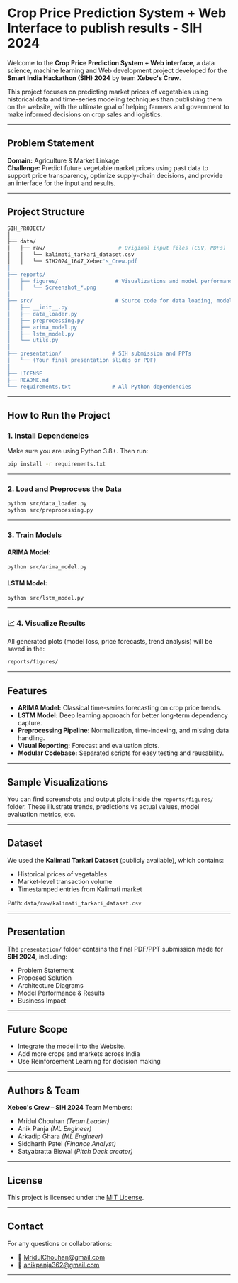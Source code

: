 
#  Crop Price Prediction System + Web Interface to publish results - SIH 2024

Welcome to the **Crop Price Prediction System + Web interface**, a data science, machine learning and Web development project developed for the **Smart India Hackathon (SIH) 2024** by team **Xebec's Crew**.

This project focuses on predicting market prices of vegetables using historical data and time-series modeling techniques than publishing them on the website, with the ultimate goal of helping farmers and government to make informed decisions on crop sales and logistics.

---

## Problem Statement

**Domain:** Agriculture & Market Linkage  
**Challenge:** Predict future vegetable market prices using past data to support price transparency, optimize supply-chain decisions, and provide an interface for the input and results.

---

## Project Structure

```bash
SIH_PROJECT/
│
├── data/
│   ├── raw/                       # Original input files (CSV, PDFs)
│   │   └── kalimati_tarkari_dataset.csv
│   │   └── SIH2024_1647_Xebec's_Crew.pdf
│
├── reports/
│   ├── figures/                  # Visualizations and model performance plots
│   │   └── Screenshot_*.png
│
├── src/                          # Source code for data loading, modeling, utils
│   ├── __init__.py
│   ├── data_loader.py
│   ├── preprocessing.py
│   ├── arima_model.py
│   ├── lstm_model.py
│   └── utils.py
│
├── presentation/                # SIH submission and PPTs
│   └── (Your final presentation slides or PDF)
│
├── LICENSE
├── README.md
└── requirements.txt             # All Python dependencies
````

---

##  How to Run the Project

### 1. Install Dependencies

Make sure you are using Python 3.8+. Then run:

```bash
pip install -r requirements.txt
```

---

### 2. Load and Preprocess the Data

```bash
python src/data_loader.py
python src/preprocessing.py
```

---

### 3. Train Models

#### ARIMA Model:

```bash
python src/arima_model.py
```

#### LSTM Model:

```bash
python src/lstm_model.py
```

---

### 📈 4. Visualize Results

All generated plots (model loss, price forecasts, trend analysis) will be saved in the:

```bash
reports/figures/
```

---

## Features

*    **ARIMA Model:** Classical time-series forecasting on crop price trends.
*    **LSTM Model:** Deep learning approach for better long-term dependency capture.
*    **Preprocessing Pipeline:** Normalization, time-indexing, and missing data handling.
*    **Visual Reporting:** Forecast and evaluation plots.
*    **Modular Codebase:** Separated scripts for easy testing and reusability.

---

## Sample Visualizations

You can find screenshots and output plots inside the `reports/figures/` folder. These illustrate trends, predictions vs actual values, model evaluation metrics, etc.

---

## Dataset

We used the **Kalimati Tarkari Dataset** (publicly available), which contains:

* Historical prices of vegetables
* Market-level transaction volume
* Timestamped entries from Kalimati market

Path:
`data/raw/kalimati_tarkari_dataset.csv`

---

## Presentation

The `presentation/` folder contains the final PDF/PPT submission made for **SIH 2024**, including:

* Problem Statement
* Proposed Solution
* Architecture Diagrams
* Model Performance & Results
* Business Impact

---

## Future Scope

* Integrate the model into the Website.
* Add more crops and markets across India
* Use Reinforcement Learning for decision making

---

## Authors & Team

**Xebec's Crew – SIH 2024**
Team Members:
* Mridul Chouhan *(Team Leader)*
* Anik Panja *(ML Engineer)*
* Arkadip Ghara *(ML Engineer)*
* Siddharth Patel *(Finance Analyst)*
* Satyabratta Biswal *(Pitch Deck creator)*

---

## License

This project is licensed under the [MIT License](LICENSE).

---

## Contact

For any questions or collaborations:
* 📧 [MridulChouhan@gmail.com](mailto:strangemridul@gmail.com)
* 📧 [anikpanja362@gmail.com](mailto:anikpanja362@example.com) 

---

